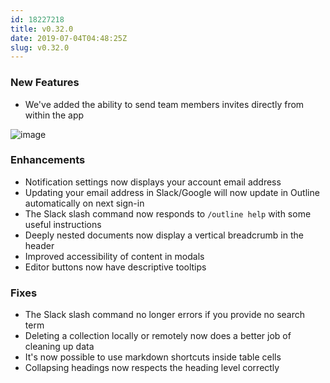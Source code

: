 ```yaml
---
id: 18227218
title: v0.32.0
date: 2019-07-04T04:48:25Z
slug: v0.32.0
---
```

    
### New Features

- We've added the ability to send team members invites directly from within the app

![image](https://user-images.githubusercontent.com/380914/60153280-a6286880-9798-11e9-8ee6-9c4fed06183a.png)


### Enhancements

- Notification settings now displays your account email address
- Updating your email address in Slack/Google will now update in Outline automatically on next sign-in
- The Slack slash command now responds to `/outline help` with some useful instructions
- Deeply nested documents now display a vertical breadcrumb in the header
- Improved accessibility of content in modals
- Editor buttons now have descriptive tooltips

### Fixes

- The Slack slash command no longer errors if you provide no search term
- Deleting a collection locally or remotely now does a better job of cleaning up data
- It's now possible to use markdown shortcuts inside table cells
- Collapsing headings now respects the heading level correctly
      